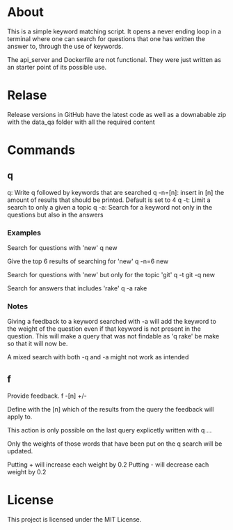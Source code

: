 # About
This is a simple keyword matching script.
It opens a never ending loop in a terminal where one can search for questions that one has written the answer to, through the use of keywords.

The api_server and Dockerfile are not functional. They were just written as an starter point of its possible use.

# Relase
Release versions in GitHub have the latest code as well as a downabable zip with the data_qa folder with all the required content

# Commands
## q
q: Write q followed by keywords that are searched
q -n=[n]: insert in [n] the amount of results that should be printed. Default is set to 4
q -t: Limit a search to only a given a topic
q -a: Search for a keyword not only in the questions but also in the answers

### Examples
Search for questions with 'new'
    q new

Give the top 6 results of searching for 'new'
    q -n=6 new

Search for questions with 'new' but only for the topic 'git'
    q -t git -q new

Search for answers that includes 'rake'
    q -a rake

### Notes
Giving a feedback to a keyword searched with -a will add the keyword to the weight of the question even if that keyword is not present in the question.
This will make a query that was not findable as 'q rake' be make so that it will now be.

A mixed search with both -q and -a might not work as intended

## f
Provide feedback.
    f -[n] +/-

Define with the [n] which of the results from the query the feedback will apply to.

This action is only possible on the last query explicetly written with q ...

Only the weights of those words that have been put on the q search will be updated.

Putting + will increase each weight by 0.2
Putting - will decrease each weight by 0.2

# License
This project is licensed under the MIT License.